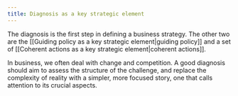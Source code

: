 ```yaml
---
title: Diagnosis as a key strategic element
---
```


The diagnosis is the first step in defining a business strategy. The other two are the [[Guiding policy as a key strategic element|guiding policy]] and a set of [[Coherent actions as a key strategic element|coherent actions]].

In business, we often deal with change and competition. A good diagnosis should aim to assess the structure of the challenge, and replace the complexity of reality with a simpler, more focused story, one that calls attention to its crucial aspects. 